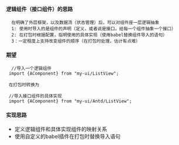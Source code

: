 

#### 逻辑组件（接口组件）的思路

```
  在明确了外层框架，以及数据流（状态管理）后，可以对组件座一层逻辑抽象
  1: 使用时导入的是组件的声明（定义，或者说是接口，给每一个组件抽象一个接口）
  2: 在打包时根据配置，指明使用的具体实现（使用babel替换组件导入的语句）
  3：一定程度上支持改变组件的顺序（在打包时处理，估计有点难） 

```


#### 期望

```
  //导入一个逻辑组件
 import {AComponent} from "my-ui/ListView";
 
 在打包时转换为
 
 //导入接口组件的具体实现
 import {AComponent} from "my-ui/Antd/ListView";

```


#### 实现思路

- 定义逻辑组件和具体实现组件的映射关系
- 使用自定义的babel插件在打包时替换导入语句